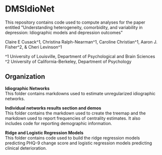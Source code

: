 # DMSIdioNet

This repository contains code used to compute analyses for the paper entitled "Understanding heterogeneity, comorbidity, and variability in depression: Idiographic models and depression outcomes"

Claire E Cusack^1, Christina Ralph-Nearman^1, Caroline Christian^1, Aaron J. Fisher^2, & Cheri Levinson^1

^1 University of Louisville, Department of Psychological and Brain Sciences
^2 University of California-Berkeley, Department of Psychology

## Organization

**Idiographic Networks**    
This folder contains markdowns used to estimate unregularized idiographic networks.    

**Individual networks results section and demos**    
This folder contains the markdown used to create the treemap and the markdown used to report frequencies of centrality estimates. It also includes code for reporting demographic information.    

**Ridge and Logistic Regression Models**    
This folder contains code used to build the ridge regression models predicting PHQ-9 change score and logistic regression models predicting clinical deterioration.